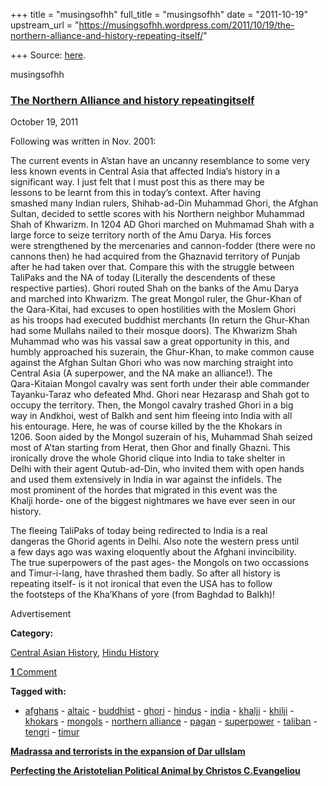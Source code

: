 +++
title = "musingsofhh"
full_title = "musingsofhh"
date = "2011-10-19"
upstream_url = "https://musingsofhh.wordpress.com/2011/10/19/the-northern-alliance-and-history-repeating-itself/"

+++
Source: [here](https://musingsofhh.wordpress.com/2011/10/19/the-northern-alliance-and-history-repeating-itself/).


musingsofhh


### [The Northern Alliance and history repeatingitself](https://musingsofhh.wordpress.com/2011/10/19/the-northern-alliance-and-history-repeating-itself/)

October 19, 2011

Following was written in Nov. 2001:

The current events in A’stan have an uncanny resemblance to some very  
less known events in Central Asia that affected India’s history in a  
significant way. I just felt that I must post this as there may be  
lessons to be learnt from this in today’s context. After having  
smashed many Indian rulers, Shihab-ad-Din Muhammad Ghori, the Afghan  
Sultan, decided to settle scores with his Northern neighbor Muhammad  
Shah of Khwarizm. In 1204 AD Ghori marched on Muhmamad Shah with a  
large force to seize territory north of the Amu Darya. His forces  
were strengthened by the mercenaries and cannon-fodder (there were no  
cannons then) he had acquired from the Ghaznavid territory of Punjab  
after he had taken over that. Compare this with the struggle between  
TaliPaks and the NA of today (Literally the descendents of these  
respective parties). Ghori routed Shah on the banks of the Amu Darya  
and marched into Khwarizm. The great Mongol ruler, the Ghur-Khan of  
the Qara-Kitai, had excuses to open hostilities with the Moslem Ghori  
as his troops had executed buddhist merchants (In return the Ghur-Khan  
had some Mullahs nailed to their mosque doors). The Khwarizm Shah  
Muhammad who was his vassal saw a great opportunity in this, and  
humbly approached his suzerain, the Ghur-Khan, to make common cause  
against the Afghan Sultan Ghori who was now marching straight into  
Central Asia (A superpower, and the NA make an alliance!). The  
Qara-Kitaian Mongol cavalry was sent forth under their able commander  
Tayanku-Taraz who defeated Mhd. Ghori near Hezarasp and Shah got to  
occupy the territory. Then, the Mongol cavalry trashed Ghori in a big  
way in Andkhoi, west of Balkh and sent him fleeing into India with all  
his entourage. Here, he was of course killed by the the Khokars in  
1206. Soon aided by the Mongol suzerain of his, Muhammad Shah seized  
most of A’tan starting from Herat, then Ghor and finally Ghazni. This  
ironically drove the whole Ghorid clique into India to take shelter in  
Delhi with their agent Qutub-ad-Din, who invited them with open hands  
and used them extensively in India in war against the infidels. The  
most prominent of the hordes that migrated in this event was the  
Khalji horde- one of the biggest nightmares we have ever seen in our  
history.

The fleeing TaliPaks of today being redirected to India is a real  
dangeras the Ghorid agents in Delhi. Also note the western press until  
a few days ago was waxing eloquently about the Afghani invincibility.  
The true superpowers of the past ages- the Mongols on two occassions  
and Timur-i-lang, have thrashed them badly. So after all history is  
repeating itself- is it not ironical that even the USA has to follow  
the footsteps of the Kha’Khans of yore (from Baghdad to Balkh)!

Advertisement

**Category:**

[Central Asian History](https://musingsofhh.wordpress.com/category/central-asian-history/), [Hindu History](https://musingsofhh.wordpress.com/category/hindu-history/)

[**1** Comment](https://musingsofhh.wordpress.com/2011/10/19/the-northern-alliance-and-history-repeating-itself/#comments)

**Tagged with:**

- [afghans](https://musingsofhh.wordpress.com/tag/afghans/) - [altaic](https://musingsofhh.wordpress.com/tag/altaic/) - [buddhist](https://musingsofhh.wordpress.com/tag/buddhist/) - [ghori](https://musingsofhh.wordpress.com/tag/ghori/) - [hindus](https://musingsofhh.wordpress.com/tag/hindus/) - [india](https://musingsofhh.wordpress.com/tag/india/) - [khalji](https://musingsofhh.wordpress.com/tag/khalji/) - [khilji](https://musingsofhh.wordpress.com/tag/khilji/) - [khokars](https://musingsofhh.wordpress.com/tag/khokars/) - [mongols](https://musingsofhh.wordpress.com/tag/mongols/) - [northern
  alliance](https://musingsofhh.wordpress.com/tag/northern-alliance/) - [pagan](https://musingsofhh.wordpress.com/tag/pagan/) - [superpower](https://musingsofhh.wordpress.com/tag/superpower/) - [taliban](https://musingsofhh.wordpress.com/tag/taliban/) - [tengri](https://musingsofhh.wordpress.com/tag/tengri/) - [timur](https://musingsofhh.wordpress.com/tag/timur/)

**[Madrassa and terrorists in the expansion of Dar ulIslam](https://musingsofhh.wordpress.com/2011/09/27/madrassa-and-terrorists-in-the-expansion-of-dar-ul-islam/)**

**[Perfecting the Aristotelian Political Animal by Christos C.Evangeliou](https://musingsofhh.wordpress.com/2012/08/14/perfecting-the-aristotelian-political-animal-by-christos-c-evangeliou/)**
